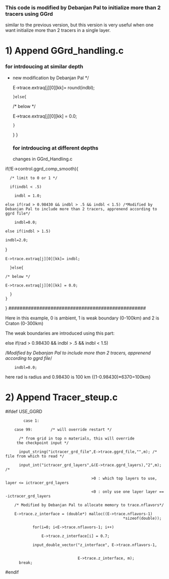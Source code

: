### This code is modified by Debanjan Pal to initialize more than 2 tracers using GGrd

similar to the previous version, but this version is very useful when one want initialize more than 2 tracers in a single layer.

#  1) Append GGrd_handling.c 

### for intrdoucing at similar depth


* new modification by Debanjan Pal */

	E->trace.extraq[j][0][kk]= round(indbl);

      }else{
  
	/* below */

	E->trace.extraq[j][0][kk] = 0.0;

      }
    }
  }

  ### for intrdoucing at different depths

  changes in GGrd_Handling.c
 

if(!E->control.ggrd_comp_smooth){

	  /* limit to 0 or 1 */
   
	  if(indbl < .5)
   
	    indbl = 1.0;
     
	else if(rad > 0.98430 && indbl > .5 && indbl < 1.5) /*Modified by Debanjan Pal to include more than 2 tracers, apprenend according to ggrd file*/
 
		indbl=0.0;
  
	else if(indbl > 1.5)
 
	indbl=2.0;
 
}

	E->trace.extraq[j][0][kk]= indbl;
 
      }else{
      
	/* below */
 
	E->trace.extraq[j][0][kk] = 0.0;
 
      }
    }
  }
#################################################

 Here in this example, 0 is ambient, 1 is weak boundary (0-100km) and 2 is Craton (0-300km)

 The weak boundaries are introduced using this part:

 else if(rad > 0.98430 && indbl > .5 && indbl < 1.5) 
 
 /*Modified by Debanjan Pal to include more than 2 tracers, apprenend according to ggrd file*/
 
		indbl=0.0;

 here rad is radius and 0.98430 is 100 km {(1-0.98430)*6370=100km}

# 2) Append Tracer_steup.c


#ifdef USE_GGRD

            case 1:
            
	    case 99:		/* will override restart */
  
	      /* from grid in top n materials, this will override
		 the checkpoint input */
   
	      input_string("ictracer_grd_file",E->trace.ggrd_file,"",m); /* file from which to read */
       
	      input_int("ictracer_grd_layers",&(E->trace.ggrd_layers),"2",m); /* 

									      >0 : which top layers to use, layer <= ictracer_grd_layers
               
									      <0 : only use one layer layer == -ictracer_grd_layers

		/* Modified by Debanjan Pal to allocate memory to trace.nflavors*/		
  
		E->trace.z_interface = (double*) malloc((E->trace.nflavors-1)
                                                        *sizeof(double));
                                                        
                for(i=0; i<E->trace.nflavors-1; i++)
                
                    E->trace.z_interface[i] = 0.7;

                input_double_vector("z_interface", E->trace.nflavors-1,

              
                                    E->trace.z_interface, m);
	      break;
	      
#endif


  
